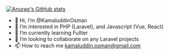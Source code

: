 [![Anurag's GitHub stats](https://github-readme-stats.vercel.app/api?username=KamaluddinOsman&count_private=true&show_icons=true&hide=contribs,prs)](https://github.com/anuraghazra/github-readme-stats)

- 👋 Hi, I’m @KamaluddinOsman
- 👀 I’m interested in PHP (Laravel), and Javascript (Vue, React)
- 🌱 I’m currently learning Fullter
- 💞️ I’m looking to collaborate on any Laravel projects
- 📫 How to reach me kamaluddin.osman@gmail.com

<!---
KamaluddinOsman/KamaluddinOsman is a ✨ special ✨ repository because its `README.md` (this file) appears on your GitHub profile.
You can click the Preview link to take a look at your changes.
--->
